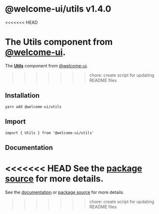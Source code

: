 # @welcome-ui/utils v1.4.0
<<<<<<< HEAD

The Utils component from [@welcome-ui](http://welcome-ui.com).
=======
  
The **[Utils](http://welcome-ui.com/components/utils)** component from [@welcome-ui](http://welcome-ui.com).
>>>>>>> chore: create script for updating README files

## Installation

    yarn add @welcome-ui/utils

## Import

    import { Utils } from '@welcome-ui/utils'

## Documentation

<<<<<<< HEAD
See the  [package source](https://github.com/WTTJ/welcome-ui/tree/v1.4.0/packages/Utils) for more details.
=======
See the [documentation](http://welcome-ui.com/components/utils) or [package source](https://github.com/WTTJ/welcome-ui/tree/v1.4.0/packages/Utils) for more details.
>>>>>>> chore: create script for updating README files
